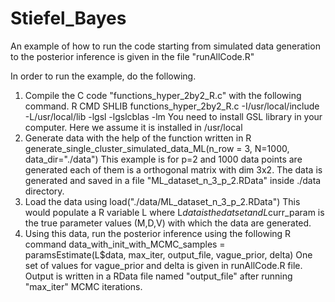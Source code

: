 # Stiefel_Bayes
An example of how to run the code starting from simulated data generation to the posterior inference is given in the file "runAllCode.R"

In order to run the example, do the following. 

1. Compile the C code "functions_hyper_2by2_R.c" with the following command. 
   R CMD SHLIB functions_hyper_2by2_R.c -I/usr/local/include -L/usr/local/lib -lgsl -lgslcblas -lm
   You need to install GSL library in your computer. Here we assume it is installed in /usr/local
2. Generate data with the help of the function written in R
   generate_single_cluster_simulated_data_ML(n_row = 3, N=1000, data_dir="./data")
   This example is for p=2 and 1000 data points are generated each of them is a orthogonal matrix with dim 3x2.
   The data is generated and saved in a file "ML_dataset_n_3_p_2.RData" inside ./data directory.
3. Load the data using 
   load("./data/ML_dataset_n_3_p_2.RData")
   This would populate a R variable L where L$data is the datset and L$curr_param is the true parameter values (M,D,V) with which the data are generated.
4. Using this data, run the posterior inference using the following R command
   data_with_init_with_MCMC_samples = paramsEstimate(L$data, max_iter, output_file, vague_prior, delta)
   One set of values for vague_prior and delta is given in runAllCode.R file. Output is written in a RData file named "output_file" after running "max_iter" MCMC iterations. 
   
  
